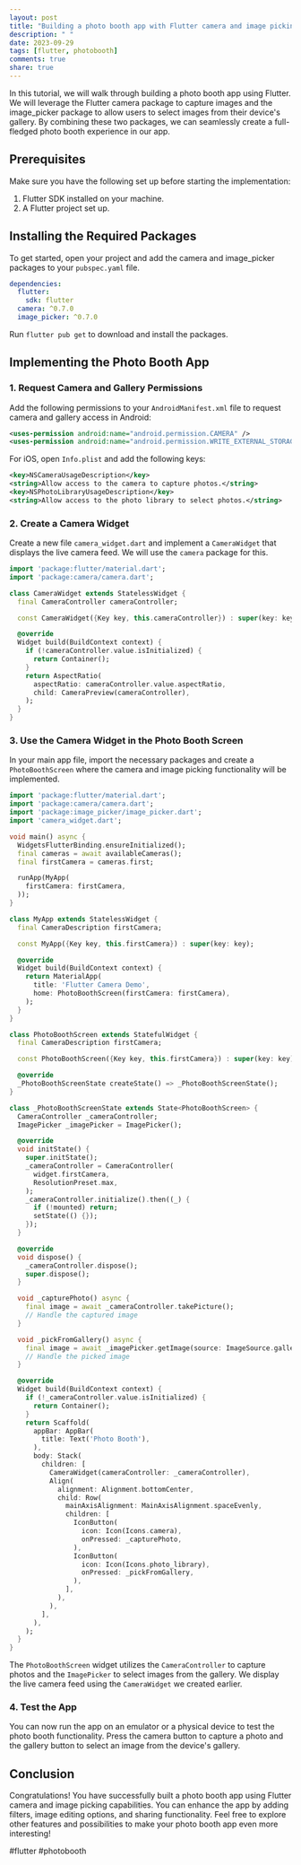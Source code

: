 ```yaml
---
layout: post
title: "Building a photo booth app with Flutter camera and image picking"
description: " "
date: 2023-09-29
tags: [flutter, photobooth]
comments: true
share: true
---
```


In this tutorial, we will walk through building a photo booth app using Flutter. We will leverage the Flutter camera package to capture images and the image_picker package to allow users to select images from their device's gallery. By combining these two packages, we can seamlessly create a full-fledged photo booth experience in our app.

## Prerequisites

Make sure you have the following set up before starting the implementation:

1. Flutter SDK installed on your machine.
2. A Flutter project set up.

## Installing the Required Packages

To get started, open your project and add the camera and image_picker packages to your `pubspec.yaml` file.

```yaml
dependencies:
  flutter:
    sdk: flutter
  camera: ^0.7.0
  image_picker: ^0.7.0
```

Run `flutter pub get` to download and install the packages.

## Implementing the Photo Booth App

### 1. Request Camera and Gallery Permissions

Add the following permissions to your `AndroidManifest.xml` file to request camera and gallery access in Android:

```xml
<uses-permission android:name="android.permission.CAMERA" />
<uses-permission android:name="android.permission.WRITE_EXTERNAL_STORAGE" />
```

For iOS, open `Info.plist` and add the following keys:

```xml
<key>NSCameraUsageDescription</key>
<string>Allow access to the camera to capture photos.</string>
<key>NSPhotoLibraryUsageDescription</key>
<string>Allow access to the photo library to select photos.</string>
```

### 2. Create a Camera Widget

Create a new file `camera_widget.dart` and implement a `CameraWidget` that displays the live camera feed. We will use the `camera` package for this.

```dart
import 'package:flutter/material.dart';
import 'package:camera/camera.dart';

class CameraWidget extends StatelessWidget {
  final CameraController cameraController;

  const CameraWidget({Key key, this.cameraController}) : super(key: key);

  @override
  Widget build(BuildContext context) {
    if (!cameraController.value.isInitialized) {
      return Container();
    }
    return AspectRatio(
      aspectRatio: cameraController.value.aspectRatio,
      child: CameraPreview(cameraController),
    );
  }
}
```

### 3. Use the Camera Widget in the Photo Booth Screen

In your main app file, import the necessary packages and create a `PhotoBoothScreen` where the camera and image picking functionality will be implemented.

```dart
import 'package:flutter/material.dart';
import 'package:camera/camera.dart';
import 'package:image_picker/image_picker.dart';
import 'camera_widget.dart';

void main() async {
  WidgetsFlutterBinding.ensureInitialized();
  final cameras = await availableCameras();
  final firstCamera = cameras.first;

  runApp(MyApp(
    firstCamera: firstCamera,
  ));
}

class MyApp extends StatelessWidget {
  final CameraDescription firstCamera;

  const MyApp({Key key, this.firstCamera}) : super(key: key);

  @override
  Widget build(BuildContext context) {
    return MaterialApp(
      title: 'Flutter Camera Demo',
      home: PhotoBoothScreen(firstCamera: firstCamera),
    );
  }
}

class PhotoBoothScreen extends StatefulWidget {
  final CameraDescription firstCamera;

  const PhotoBoothScreen({Key key, this.firstCamera}) : super(key: key);

  @override
  _PhotoBoothScreenState createState() => _PhotoBoothScreenState();
}

class _PhotoBoothScreenState extends State<PhotoBoothScreen> {
  CameraController _cameraController;
  ImagePicker _imagePicker = ImagePicker();

  @override
  void initState() {
    super.initState();
    _cameraController = CameraController(
      widget.firstCamera,
      ResolutionPreset.max,
    );
    _cameraController.initialize().then((_) {
      if (!mounted) return;
      setState(() {});
    });
  }

  @override
  void dispose() {
    _cameraController.dispose();
    super.dispose();
  }

  void _capturePhoto() async {
    final image = await _cameraController.takePicture();
    // Handle the captured image
  }

  void _pickFromGallery() async {
    final image = await _imagePicker.getImage(source: ImageSource.gallery);
    // Handle the picked image
  }

  @override
  Widget build(BuildContext context) {
    if (!_cameraController.value.isInitialized) {
      return Container();
    }
    return Scaffold(
      appBar: AppBar(
        title: Text('Photo Booth'),
      ),
      body: Stack(
        children: [
          CameraWidget(cameraController: _cameraController),
          Align(
            alignment: Alignment.bottomCenter,
            child: Row(
              mainAxisAlignment: MainAxisAlignment.spaceEvenly,
              children: [
                IconButton(
                  icon: Icon(Icons.camera),
                  onPressed: _capturePhoto,
                ),
                IconButton(
                  icon: Icon(Icons.photo_library),
                  onPressed: _pickFromGallery,
                ),
              ],
            ),
          ),
        ],
      ),
    );
  }
}
```

The `PhotoBoothScreen` widget utilizes the `CameraController` to capture photos and the `ImagePicker` to select images from the gallery. We display the live camera feed using the `CameraWidget` we created earlier.

### 4. Test the App

You can now run the app on an emulator or a physical device to test the photo booth functionality. Press the camera button to capture a photo and the gallery button to select an image from the device's gallery.

## Conclusion

Congratulations! You have successfully built a photo booth app using Flutter camera and image picking capabilities. You can enhance the app by adding filters, image editing options, and sharing functionality. Feel free to explore other features and possibilities to make your photo booth app even more interesting!

#flutter #photobooth